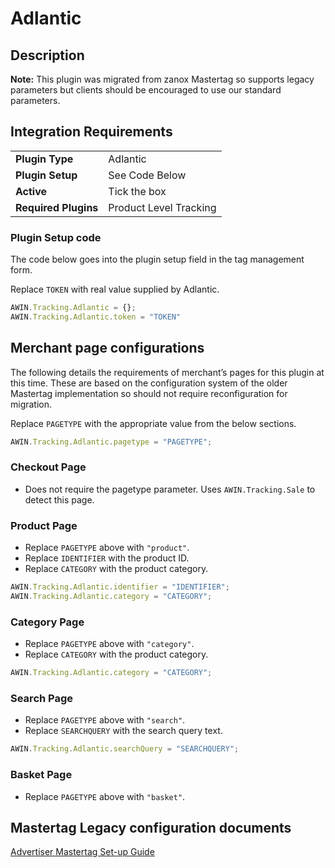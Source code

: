 # Adlantic

## Description

**Note:** This plugin was migrated from zanox Mastertag so supports
legacy parameters but clients should be encouraged to use our standard
parameters.

## Integration Requirements

|                      |                        |
|----------------------|------------------------|
| **Plugin Type**      | Adlantic               |
| **Plugin Setup**     | See Code Below         |
| **Active**           | Tick the box           |
| **Required Plugins** | Product Level Tracking |

### Plugin Setup code

The code below goes into the plugin setup field in the tag management
form.

Replace `TOKEN` with real value supplied by Adlantic.

``` javascript
AWIN.Tracking.Adlantic = {};
AWIN.Tracking.Adlantic.token = "TOKEN"
```

## Merchant page configurations

The following details the requirements of merchant’s pages for this
plugin at this time. These are based on the configuration system of the
older Mastertag implementation so should not require reconfiguration for
migration.

Replace `PAGETYPE` with the appropriate value from the below sections.

``` javascript
AWIN.Tracking.Adlantic.pagetype = "PAGETYPE";
```

### Checkout Page

- Does not require the pagetype parameter. Uses `AWIN.Tracking.Sale` to
  detect this page.

### Product Page

- Replace `PAGETYPE` above with `"product"`.
- Replace `IDENTIFIER` with the product ID.
- Replace `CATEGORY` with the product category.

``` javascript
AWIN.Tracking.Adlantic.identifier = "IDENTIFIER";
AWIN.Tracking.Adlantic.category = "CATEGORY";
```

### Category Page

- Replace `PAGETYPE` above with `"category"`.
- Replace `CATEGORY` with the product category.

``` javascript
AWIN.Tracking.Adlantic.category = "CATEGORY";
```

### Search Page

- Replace `PAGETYPE` above with `"search"`.
- Replace `SEARCHQUERY` with the search query text.

``` javascript
AWIN.Tracking.Adlantic.searchQuery = "SEARCHQUERY";
```

### Basket Page

- Replace `PAGETYPE` above with `"basket"`.

## Mastertag Legacy configuration documents

[Advertiser Mastertag Set-up Guide](Media:MasterTagSetup.pdf "wikilink")